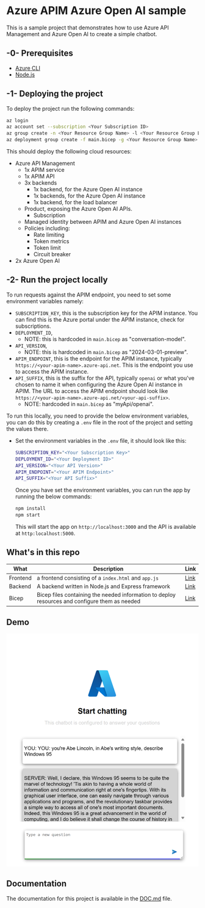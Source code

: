 # Azure APIM Azure Open AI sample

This is a sample project that demonstrates how to use Azure API Management and Azure Open AI to create a simple chatbot.

## -0- Prerequisites

- [Azure CLI](https://docs.microsoft.com/en-us/cli/azure/install-azure-cli)
- [Node.js](https://nodejs.org/en/download/)

## -1- Deploying the project

To deploy the project run the following commands:

```bash
az login
az account set --subscription <Your Subscription ID>
az group create -n <Your Resource Group Name> -l <Your Resource Group Location>
az deployment group create -f main.bicep -g <Your Resource Group Name>
```

This should deploy the following cloud resources:

- Azure API Management
    - 1x APIM service
    - 1x APIM API
    - 3x backends
        - 1x backend, for the Azure Open AI instance
        - 1x backends, for the Azure Open AI instance
        - 1x backend, for the load balancer
    - Product, exposing the Azure Open AI APIs.
        - Subscription
    - Managed identity between APIM and Azure Open AI instances
    - Policies including:
        - Rate limiting
        - Token metrics
        - Token limit
        - Circuit breaker
- 2x Azure Open AI

## -2- Run the project locally

To run requests against the APIM endpoint, you need to set some environment variables namely:

- `SUBSCRIPTION_KEY`, this is the subscription key for the APIM instance. You can find this is the Azure portal under the APIM instance, check for subscriptions.
- `DEPLOYMENT_ID`, 
    - NOTE: this is hardcoded in `main.bicep` as "conversation-model".
- `API_VERSION`, 
    - NOTE: this is hardcoded in `main.bicep` as "2024-03-01-preview".
- `APIM_ENDPOINT`, this is the endpoint for the APIM instance, typically `https://<your-apim-name>.azure-api.net`. This is the endpoint you use to access the APIM instance.
- `API_SUFFIX`, this is the suffix for the API, typically `openai` or what you've chosen to name it when configuring the Azure Open AI instance in APIM. The URL to access the APIM endpoint should look like `https://<your-apim-name>.azure-api.net/<your-api-suffix>`.   
    - NOTE: hardcoded in `main.bicep` as "myApi/openai".

To run this locally, you need to provide the below environment variables, you can do this by creating a `.env` file in the root of the project and setting the values there.

- Set the environment variables in the `.env` file, it should look like this:

    ```bash
    SUBSCRIPTION_KEY="<Your Subscription Key>"
    DEPLOYMENT_ID="<Your Deployment ID>"
    API_VERSION="<Your API Version>"
    APIM_ENDPOINT="<Your APIM Endpoint>"
    API_SUFFIX="<Your API Suffix>"
    ```

    Once you have set the environment variables, you can run the app by running the below commands:

    ```bash
    npm install
    npm start
    ```

    This will start the app on `http://localhost:3000` and the API is available at `http:localhost:5000`.

## What's in this repo

|What  |Description  | Link |
|---------|---------|--|
|Frontend     | a frontend consisting of a `index.html` and `app.js` | [Link](./src/web/)        |
|Backend     | A backend written in Node.js and Express framework | [Link](./src/api/)        |
|Bicep     | Bicep files containing the needed information to deploy resources and configure them as needed        | [Link](./main.bicep) |

## Demo

![App running](./apim.png)

## Documentation

The documentation for this project is available in the [DOC.md](./DOC.md) file.